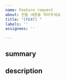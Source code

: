 ```yaml
---
name: Feature request
about: 만들 내용을 적어주세요
title: "[FEAT] "
labels: ''
assignees: ''

---
```


## summary 

## description
